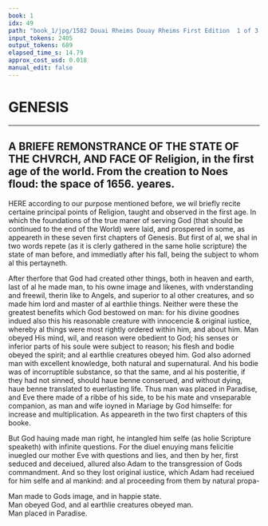 ```yaml
---
book: 1
idx: 49
path: "book_1/jpg/1582 Douai Rheims Douay Rheims First Edition  1 of 3 1609 Old Testament.pdf-49.jpg"
input_tokens: 2405
output_tokens: 689
elapsed_time_s: 14.79
approx_cost_usd: 0.018
manual_edit: false
---
```

# GENESIS

---

## A BRIEFE REMONSTRANCE OF THE STATE OF THE CHVRCH, AND FACE OF Religion, in the first age of the world. From the creation to Noes floud: the space of 1656. yeares.

HERE according to our purpose mentioned before, we wil briefly recite certaine principal points of Religion, taught and observed in the first age. In which the foundations of the true maner of serving God (that should be continued to the end of the World) were laid, and prospered in some, as appeareth in these seven first chapters of Genesis. But first of al, we shal in two words repete (as it is clerly gathered in the same holie scripture) the state of man before, and immediatly after his fall, being the subject to whom al this pertayneth.

After therfore that God had created other things, both in heaven and earth, last of al he made man, to his owne image and likenes, with vnderstanding and freewil, therin like to Angels, and superior to al other creatures, and so made him lord and master of al earthlie things. Neither were these the greatest benefits which God bestowed on man: for his divine goodnes indued also this his reasonable creature with innocencie & original iustice, whereby al things were most rightly ordered within him, and about him. Man obeyed His mind, wil, and reason were obedient to God; his senses or inferior parts of his soule were subject to reason; his flesh and bodie obeyed the spirit; and al earthlie creatures obeyed him. God also adorned man with excellent knowledge, both natural and supernatural. And his bodie was of incorruptible substance, so that the same, and al his posteritie, if they had not sinned, should haue benne conserued, and without dying, haue benne translated to euerlasting life. Thus man was placed in Paradise, and Eve there made of a ribbe of his side, to be his mate and vnseparable companion, as man and wife ioyned in Mariage by God himselfe: for increase and multiplication. As appeareth in the two first chapters of this booke.

But God hauing made man right, he intangled him selfe (as holie Scripture speaketh) with infinite questions. For the diuel enuying mans felicitie inuegled our mother Eve with questions and lies, and then by her, first seduced and deceiued, allured also Adam to the transgression of Gods commandment. And so they lost original iustice, which Adam had receiued for him selfe and al mankind: and al proceeding from them by natural propa-

<aside>Man made to Gods image, and in happie state.</aside>

<aside>Man obeyed God, and al earthlie creatures obeyed man.</aside>

<aside>Man placed in Paradise.</aside>

[^1]: Eccle. 7, 30. Sap. 2. 24.


